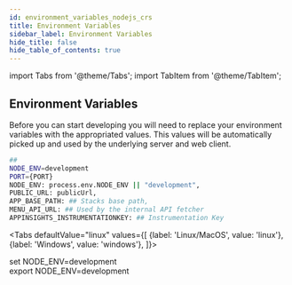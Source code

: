 ```yaml
---
id: environment_variables_nodejs_crs
title: Environment Variables
sidebar_label: Environment Variables
hide_title: false
hide_table_of_contents: true
---
```


import Tabs from '@theme/Tabs';
import TabItem from '@theme/TabItem';

## Environment Variables

Before you can start developing you will need to replace your environment variables with the appropriated values.
This values will be automatically picked up and used by the underlying server and web client.

```bash
##
NODE_ENV=development
PORT={PORT}
NODE_ENV: process.env.NODE_ENV || "development",
PUBLIC_URL: publicUrl,
APP_BASE_PATH: ## Stacks base path,
MENU_API_URL: ## Used by the internal API fetcher
APPINSIGHTS_INSTRUMENTATIONKEY: ## Instrumentation Key
```
<!-- markdownlint-disable MD033 -->

<Tabs
defaultValue="linux"
values={[
{label: 'Linux/MacOS', value: 'linux'},
{label: 'Windows', value: 'windows'},
]}>
<TabItem value="windows">

<div>
set NODE_ENV=development <br/>

</div>

  </TabItem>

  <TabItem value="linux">

<div>
export NODE_ENV=development <br/>
</div>

  </TabItem>

</Tabs>

<!-- markdownlint-enable MD033  -->
